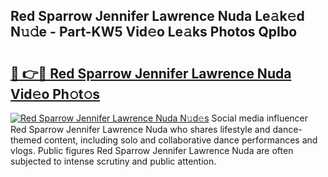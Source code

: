 ## Red Sparrow Jennifer Lawrence Nuda Le𝚊k𝚎d N𝚞𝚍e - Part-KW5 Vid𝚎o Le𝚊ks Photos QpIbo

# <h2><a href="http://fbbtz0.evod.top/?m=Red+Sparrow+Jennifer+Lawrence+Nuda">🔗 👉🔴 Red Sparrow Jennifer Lawrence Nuda Vid𝚎o Ph𝚘t𝚘s</a></h2>

[![Red Sparrow Jennifer Lawrence Nuda N𝚞d𝚎s](https://i.imgur.com/8V9OHl7.gif)](http://fbbtz0.evod.top/?m=Red+Sparrow+Jennifer+Lawrence+Nuda)
Social media influencer Red Sparrow Jennifer Lawrence Nuda who shares lifestyle and dance-themed content, including solo and collaborative dance performances and vlogs. Public figures Red Sparrow Jennifer Lawrence Nuda are often subjected to intense scrutiny and public attention. 
